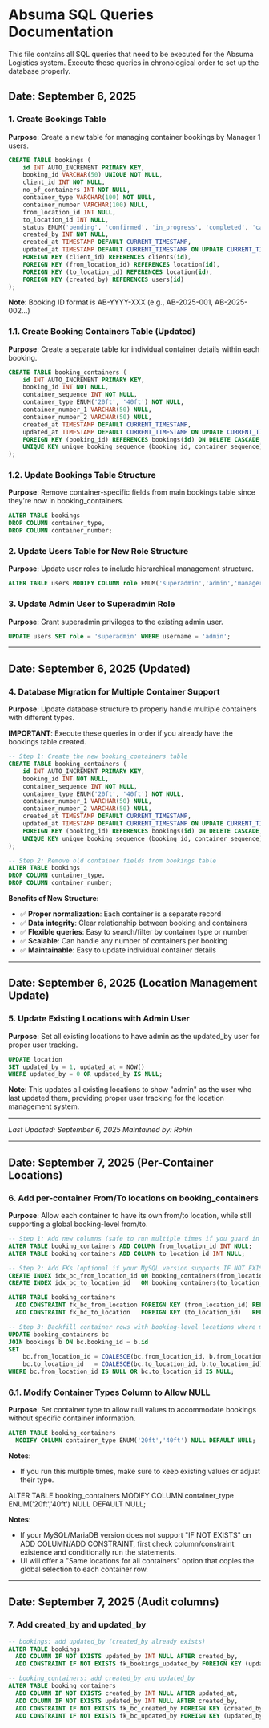 # Absuma SQL Queries Documentation

This file contains all SQL queries that need to be executed for the Absuma Logistics system. Execute these queries in chronological order to set up the database properly.

## Date: September 6, 2025

### 1. Create Bookings Table
**Purpose**: Create a new table for managing container bookings by Manager 1 users.

```sql
CREATE TABLE bookings (
    id INT AUTO_INCREMENT PRIMARY KEY,
    booking_id VARCHAR(50) UNIQUE NOT NULL,
    client_id INT NOT NULL,
    no_of_containers INT NOT NULL,
    container_type VARCHAR(100) NOT NULL,
    container_number VARCHAR(100) NULL,
    from_location_id INT NULL,
    to_location_id INT NULL,
    status ENUM('pending', 'confirmed', 'in_progress', 'completed', 'cancelled') DEFAULT 'pending',
    created_by INT NOT NULL,
    created_at TIMESTAMP DEFAULT CURRENT_TIMESTAMP,
    updated_at TIMESTAMP DEFAULT CURRENT_TIMESTAMP ON UPDATE CURRENT_TIMESTAMP,
    FOREIGN KEY (client_id) REFERENCES clients(id),
    FOREIGN KEY (from_location_id) REFERENCES location(id),
    FOREIGN KEY (to_location_id) REFERENCES location(id),
    FOREIGN KEY (created_by) REFERENCES users(id)
);
```

**Note**: Booking ID format is AB-YYYY-XXX (e.g., AB-2025-001, AB-2025-002...)

### 1.1. Create Booking Containers Table (Updated)
**Purpose**: Create a separate table for individual container details within each booking.

```sql
CREATE TABLE booking_containers (
    id INT AUTO_INCREMENT PRIMARY KEY,
    booking_id INT NOT NULL,
    container_sequence INT NOT NULL,
    container_type ENUM('20ft', '40ft') NOT NULL,
    container_number_1 VARCHAR(50) NULL,
    container_number_2 VARCHAR(50) NULL,
    created_at TIMESTAMP DEFAULT CURRENT_TIMESTAMP,
    updated_at TIMESTAMP DEFAULT CURRENT_TIMESTAMP ON UPDATE CURRENT_TIMESTAMP,
    FOREIGN KEY (booking_id) REFERENCES bookings(id) ON DELETE CASCADE,
    UNIQUE KEY unique_booking_sequence (booking_id, container_sequence)
);
```

### 1.2. Update Bookings Table Structure
**Purpose**: Remove container-specific fields from main bookings table since they're now in booking_containers.

```sql
ALTER TABLE bookings 
DROP COLUMN container_type,
DROP COLUMN container_number;
```

### 2. Update Users Table for New Role Structure
**Purpose**: Update user roles to include hierarchical management structure.

```sql
ALTER TABLE users MODIFY COLUMN role ENUM('superadmin','admin','manager1','manager2','l1_supervisor','l2_supervisor','staff') NOT NULL DEFAULT 'staff';
```

### 3. Update Admin User to Superadmin Role
**Purpose**: Grant superadmin privileges to the existing admin user.

```sql
UPDATE users SET role = 'superadmin' WHERE username = 'admin';
```

---

## Date: September 6, 2025 (Updated)

### 4. Database Migration for Multiple Container Support
**Purpose**: Update database structure to properly handle multiple containers with different types.

**IMPORTANT**: Execute these queries in order if you already have the bookings table created.

```sql
-- Step 1: Create the new booking_containers table
CREATE TABLE booking_containers (
    id INT AUTO_INCREMENT PRIMARY KEY,
    booking_id INT NOT NULL,
    container_sequence INT NOT NULL,
    container_type ENUM('20ft', '40ft') NOT NULL,
    container_number_1 VARCHAR(50) NULL,
    container_number_2 VARCHAR(50) NULL,
    created_at TIMESTAMP DEFAULT CURRENT_TIMESTAMP,
    updated_at TIMESTAMP DEFAULT CURRENT_TIMESTAMP ON UPDATE CURRENT_TIMESTAMP,
    FOREIGN KEY (booking_id) REFERENCES bookings(id) ON DELETE CASCADE,
    UNIQUE KEY unique_booking_sequence (booking_id, container_sequence)
);

-- Step 2: Remove old container fields from bookings table
ALTER TABLE bookings 
DROP COLUMN container_type,
DROP COLUMN container_number;
```

**Benefits of New Structure:**
- ✅ **Proper normalization**: Each container is a separate record
- ✅ **Data integrity**: Clear relationship between booking and containers
- ✅ **Flexible queries**: Easy to search/filter by container type or number
- ✅ **Scalable**: Can handle any number of containers per booking
- ✅ **Maintainable**: Easy to update individual container details


---

## Date: September 6, 2025 (Location Management Update)

### 5. Update Existing Locations with Admin User
**Purpose**: Set all existing locations to have admin as the updated_by user for proper user tracking.

```sql
UPDATE location 
SET updated_by = 1, updated_at = NOW() 
WHERE updated_by = 0 OR updated_by IS NULL;
```

**Note**: This updates all existing locations to show "admin" as the user who last updated them, providing proper user tracking for the location management system.

---

*Last Updated: September 6, 2025*
*Maintained by: Rohin*

---

## Date: September 7, 2025 (Per-Container Locations)

### 6. Add per-container From/To locations on booking_containers
**Purpose**: Allow each container to have its own from/to location, while still supporting a global booking-level from/to.

```sql
-- Step 1: Add new columns (safe to run multiple times if you guard in client)
ALTER TABLE booking_containers ADD COLUMN from_location_id INT NULL;
ALTER TABLE booking_containers ADD COLUMN to_location_id INT NULL;

-- Step 2: Add FKs (optional if your MySQL version supports IF NOT EXISTS; otherwise, check first)
CREATE INDEX idx_bc_from_location_id ON booking_containers(from_location_id);
CREATE INDEX idx_bc_to_location_id   ON booking_containers(to_location_id);

ALTER TABLE booking_containers
  ADD CONSTRAINT fk_bc_from_location FOREIGN KEY (from_location_id) REFERENCES location(id),
  ADD CONSTRAINT fk_bc_to_location   FOREIGN KEY (to_location_id)   REFERENCES location(id);

-- Step 3: Backfill container rows with booking-level locations where missing
UPDATE booking_containers bc
JOIN bookings b ON bc.booking_id = b.id
SET 
    bc.from_location_id = COALESCE(bc.from_location_id, b.from_location_id),
    bc.to_location_id   = COALESCE(bc.to_location_id, b.to_location_id)
WHERE bc.from_location_id IS NULL OR bc.to_location_id IS NULL;
```

### 6.1. Modify Container Types Column to Allow NULL
**Purpose**: Set container type to allow null values to accommodate bookings without specific container information.

```sql
ALTER TABLE booking_containers
  MODIFY COLUMN container_type ENUM('20ft','40ft') NULL DEFAULT NULL;
```

**Notes**:
- If you run this multiple times, make sure to keep existing values or adjust their type.



ALTER TABLE booking_containers
  MODIFY COLUMN container_type ENUM('20ft','40ft') NULL DEFAULT NULL;

**Notes**:
- If your MySQL/MariaDB version does not support "IF NOT EXISTS" on ADD COLUMN/ADD CONSTRAINT, first check column/constraint existence and conditionally run the statements.
- UI will offer a "Same locations for all containers" option that copies the global selection to each container row.

---

## Date: September 7, 2025 (Audit columns)

### 7. Add created_by and updated_by

```sql
-- bookings: add updated_by (created_by already exists)
ALTER TABLE bookings 
  ADD COLUMN IF NOT EXISTS updated_by INT NULL AFTER created_by,
  ADD CONSTRAINT IF NOT EXISTS fk_bookings_updated_by FOREIGN KEY (updated_by) REFERENCES users(id);

-- booking_containers: add created_by and updated_by
ALTER TABLE booking_containers 
  ADD COLUMN IF NOT EXISTS created_by INT NULL AFTER updated_at,
  ADD COLUMN IF NOT EXISTS updated_by INT NULL AFTER created_by,
  ADD CONSTRAINT IF NOT EXISTS fk_bc_created_by FOREIGN KEY (created_by) REFERENCES users(id),
  ADD CONSTRAINT IF NOT EXISTS fk_bc_updated_by FOREIGN KEY (updated_by) REFERENCES users(id);
```

